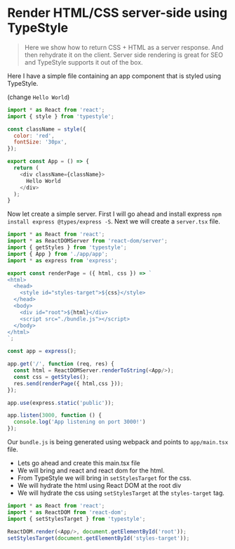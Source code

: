 # Render HTML/CSS server-side using TypeStyle 
> Here we show how to return CSS + HTML as a server response. And then rehydrate it on the client. Server side rendering is great for SEO and TypeStyle supports it out of the box.

Here I have a simple file containing an app component that is styled using TypeStyle.

(change `Hello World`)
```js
import * as React from 'react';
import { style } from 'typestyle';

const className = style({
  color: 'red',
  fontSize: '30px',
});

export const App = () => {
  return (
    <div className={className}>
      Hello World
    </div>
  );
}
```

Now let create a simple server. First I will go ahead and install express `npm install express @types/express -S`. Next we will create a `server.tsx` file.

```js
import * as React from 'react';
import * as ReactDOMServer from 'react-dom/server';
import { getStyles } from 'typestyle';
import { App } from './app/app';
import * as express from 'express';

export const renderPage = ({ html, css }) => `
<html>
  <head>
    <style id="styles-target">${css}</style>
  </head>
  <body>
    <div id="root">${html}</div>
    <script src="./bundle.js"></script>
  </body>
</html>
`;

const app = express();

app.get('/', function (req, res) {
  const html = ReactDOMServer.renderToString(<App/>);
  const css = getStyles();
  res.send(renderPage({ html,css }));
});

app.use(express.static('public'));

app.listen(3000, function () {
  console.log('App listening on port 3000!')
});
```

Our `bundle.js` is being generated using webpack and points to `app/main.tsx` file. 
* Lets go ahead and create this main.tsx file 
* We will bring and react and react dom for the html.
* From TypeStyle we will bring in `setStylesTarget` for the css.
* We will hydrate the html using React DOM at the root div 
* We will hydrate the css using `setStylesTarget` at the `styles-target` tag.

```js
import * as React from 'react';
import * as ReactDOM from 'react-dom';
import { setStylesTarget } from 'typestyle';

ReactDOM.render(<App/>, document.getElementById('root'));
setStylesTarget(document.getElementById('styles-target'));
```
